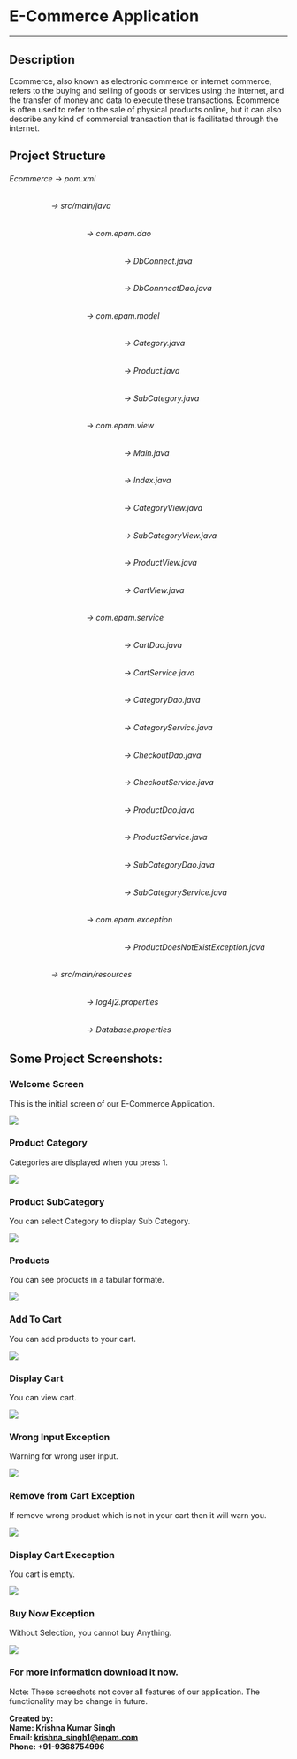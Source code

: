 # E-Commerce Application
-----------------------

## Description

Ecommerce, also known as electronic commerce or internet commerce, refers to the buying and selling of goods or services using the internet, and the transfer of money and data to execute these transactions. Ecommerce is often used to refer to the sale of physical products online, but it can also describe any kind of commercial transaction that is facilitated through the internet.

## Project Structure

###### Ecommerce -> pom.xml   <br/>
###### &emsp; &emsp; &emsp;&emsp; &nbsp;  -> src/main/java  <br/>
###### &emsp; &emsp; &emsp;&emsp;&emsp; &emsp; &emsp;&emsp; &nbsp;       -> com.epam.dao <br/>
###### &emsp; &emsp; &emsp;&emsp; &nbsp; &emsp; &emsp; &emsp;&emsp;&emsp; &emsp; &emsp;&emsp;             -> DbConnect.java <br/>
###### &emsp; &emsp; &emsp;&emsp; &nbsp; &emsp; &emsp; &emsp;&emsp;&emsp; &emsp; &emsp;&emsp;             -> DbConnnectDao.java <br/>
###### &emsp; &emsp; &emsp;&emsp;&emsp; &emsp; &emsp;&emsp; &nbsp;       -> com.epam.model <br/>
###### &emsp; &emsp; &emsp;&emsp; &nbsp; &emsp; &emsp; &emsp;&emsp;&emsp; &emsp; &emsp;&emsp;             -> Category.java <br/>
###### &emsp; &emsp; &emsp;&emsp; &nbsp; &emsp; &emsp; &emsp;&emsp;&emsp; &emsp; &emsp;&emsp;             -> Product.java <br/>
###### &emsp; &emsp; &emsp;&emsp; &nbsp; &emsp; &emsp; &emsp;&emsp;&emsp; &emsp; &emsp;&emsp;             -> SubCategory.java <br/>
###### &emsp; &emsp; &emsp;&emsp;&emsp; &emsp; &emsp;&emsp; &nbsp;       -> com.epam.view <br/>
###### &emsp; &emsp; &emsp;&emsp; &nbsp; &emsp; &emsp; &emsp;&emsp;&emsp; &emsp; &emsp;&emsp;             -> Main.java <br/>
###### &emsp; &emsp; &emsp;&emsp; &nbsp; &emsp; &emsp; &emsp;&emsp;&emsp; &emsp; &emsp;&emsp;             -> Index.java <br/>
###### &emsp; &emsp; &emsp;&emsp; &nbsp; &emsp; &emsp; &emsp;&emsp;&emsp; &emsp; &emsp;&emsp;             -> CategoryView.java <br/>
###### &emsp; &emsp; &emsp;&emsp; &nbsp; &emsp; &emsp; &emsp;&emsp;&emsp; &emsp; &emsp;&emsp;             -> SubCategoryView.java <br/>
###### &emsp; &emsp; &emsp;&emsp; &nbsp; &emsp; &emsp; &emsp;&emsp;&emsp; &emsp; &emsp;&emsp;             -> ProductView.java <br/>
###### &emsp; &emsp; &emsp;&emsp; &nbsp; &emsp; &emsp; &emsp;&emsp;&emsp; &emsp; &emsp;&emsp;             -> CartView.java <br/>
###### &emsp; &emsp; &emsp;&emsp;&emsp; &emsp; &emsp;&emsp; &nbsp;       -> com.epam.service <br/>
###### &emsp; &emsp; &emsp;&emsp; &nbsp; &emsp; &emsp; &emsp;&emsp;&emsp; &emsp; &emsp;&emsp;             -> CartDao.java <br/>
###### &emsp; &emsp; &emsp;&emsp; &nbsp; &emsp; &emsp; &emsp;&emsp;&emsp; &emsp; &emsp;&emsp;             -> CartService.java <br/>
###### &emsp; &emsp; &emsp;&emsp; &nbsp; &emsp; &emsp; &emsp;&emsp;&emsp; &emsp; &emsp;&emsp;             -> CategoryDao.java <br/>
###### &emsp; &emsp; &emsp;&emsp; &nbsp; &emsp; &emsp; &emsp;&emsp;&emsp; &emsp; &emsp;&emsp;             -> CategoryService.java <br/>
###### &emsp; &emsp; &emsp;&emsp; &nbsp; &emsp; &emsp; &emsp;&emsp;&emsp; &emsp; &emsp;&emsp;             -> CheckoutDao.java <br/>
###### &emsp; &emsp; &emsp;&emsp; &nbsp; &emsp; &emsp; &emsp;&emsp;&emsp; &emsp; &emsp;&emsp;             -> CheckoutService.java <br/>
###### &emsp; &emsp; &emsp;&emsp; &nbsp; &emsp; &emsp; &emsp;&emsp;&emsp; &emsp; &emsp;&emsp;             -> ProductDao.java <br/>
###### &emsp; &emsp; &emsp;&emsp; &nbsp; &emsp; &emsp; &emsp;&emsp;&emsp; &emsp; &emsp;&emsp;             -> ProductService.java <br/>
###### &emsp; &emsp; &emsp;&emsp; &nbsp; &emsp; &emsp; &emsp;&emsp;&emsp; &emsp; &emsp;&emsp;             -> SubCategoryDao.java <br/>
###### &emsp; &emsp; &emsp;&emsp; &nbsp; &emsp; &emsp; &emsp;&emsp;&emsp; &emsp; &emsp;&emsp;             -> SubCategoryService.java <br/>
###### &emsp; &emsp; &emsp;&emsp;&emsp; &emsp; &emsp;&emsp; &nbsp;       -> com.epam.exception <br/>
###### &emsp; &emsp; &emsp;&emsp; &nbsp; &emsp; &emsp; &emsp;&emsp;&emsp; &emsp; &emsp;&emsp;             -> ProductDoesNotExistException.java <br/>
###### &emsp; &emsp; &emsp;&emsp; &nbsp;  -> src/main/resources  <br/>
###### &emsp; &emsp; &emsp;&emsp;&emsp; &emsp; &emsp;&emsp; &nbsp;       -> log4j2.properties <br/>
###### &emsp; &emsp; &emsp;&emsp;&emsp; &emsp; &emsp;&emsp; &nbsp;       -> Database.properties <br/>



## Some Project Screenshots:

### Welcome Screen

This is the initial screen of our E-Commerce Application.

<img src="Ecommerce/TempToDelete/Welcome.png"> <br/>

### Product Category

Categories are displayed when you press 1.

<img src="Ecommerce/TempToDelete/Product_Category.png"> <br/>

### Product SubCategory

You can select Category to display Sub Category.

<img src="Ecommerce/TempToDelete/Product_SubCategory.png"> <br/>

### Products

You can see products in a tabular formate.

<img src="Ecommerce/TempToDelete/Products.png"> <br/>

### Add To Cart

You can add products to your cart.

<img src="Ecommerce/TempToDelete/Add_To_Cart.png"> <br/>

### Display Cart

You can view cart.

<img src="Ecommerce/TempToDelete/Display_Cart.png"> <br/>

### Wrong Input Exception

Warning for wrong user input.

<img src="Ecommerce/TempToDelete/Wrong_User_Input_Exception.png"> <br/>

### Remove from Cart Exception

If remove wrong product which is not in your cart then it will warn you.

<img src="Ecommerce/TempToDelete/Remove_from_Cart_Exception.png"> <br/>

### Display Cart Exeception

You cart is empty.

<img src="Ecommerce/TempToDelete/Dispaly_Cart_Exception.png"> <br/>

### Buy Now Exception

Without Selection, you cannot buy Anything.

<img src="Ecommerce/TempToDelete/Buy_Now_Exception.png"> <br/>

### For more information download it now.

Note: These screeshots not cover all features of our application. The functionality may be change in future.

**Created by:** <br/>
**Name: Krishna Kumar Singh** <br/>
**Email: krishna_singh1@epam.com** <br/>
**Phone: +91-9368754996** 

